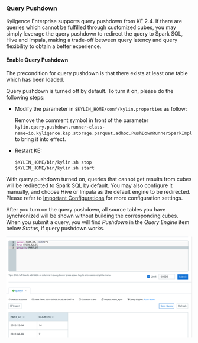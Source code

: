 ### Query Pushdown

Kyligence Enterprise supports query pushdown from KE 2.4. If there are queries which cannot be fulfilled through customized cubes, you may simply leverage the query pushdown to redirect the query to Spark SQL, Hive and Impala, making a trade-off  between query latency and query flexibility to obtain a better experience. 

#### Enable Query Pushdown

The precondition for query pushdown is that there exists at least one table which has been loaded.

Query pushdown is turned off by default. To turn it on, please do the following steps:

- Modify the parameter in `$KYLIN_HOME/conf/kylin.properties` as follow: 

  Remove the comment symbol in front of the parameter  `kylin.query.pushdown.runner-class-name=io.kyligence.kap.storage.parquet.adhoc.PushDownRunnerSparkImpl` to bring it into effect. 

- Restart KE:

  ```
  $KYLIN_HOME/bin/kylin.sh stop
  $KYLIN_HOME/bin/kylin.sh start
  ```

With query pushdown turned on, queries that cannot get results from cubes will be redirected to Spark SQL by default. You may also configure it manually, and choose Hive or Impala as the default engine to be redirected. Please refer to [Important Configurations](../config/basic_settings.en.md) for more configuration settings.

After you turn on the query pushdown, all source tables you have synchronized will be shown without building the corresponding cubes. When you submit a query, you will find *Pushdown* in the *Query Engine* item below *Status*, if query pushdown works. 

![pushdown](images/pushdown/pushdown.en.png)

